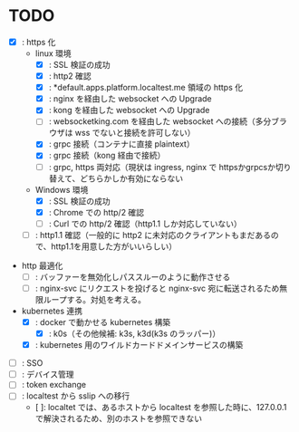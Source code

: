 # TODO

* [x] : https 化
    * linux 環境
        * [x] : SSL 検証の成功
        * [x] : http2 確認
        * [x] : *default.apps.platform.localtest.me 領域の https 化
        * [x] : nginx を経由した websocket への Upgrade
        * [x] : kong を経由した websocket への Upgrade
        * [ ] : websocketking.com を経由した websocket への接続（多分ブラウザは wss でないと接続を許可しない）
        * [x] : grpc 接続（コンテナに直接 plaintext）
        * [x] : grpc 接続（kong 経由で接続）
        * [ ] : grpc, https 両対応（現状は ingress, nginx で httpsかgrpcsか切り替えて、どちらかしか有効にならない
    * Windows 環境
        * [x] : SSL 検証の成功
        * [x] : Chrome での http/2 確認
        * [ ] : Curl での http/2 確認（http1.1 しか対応していない）
    * [ ] : http1.1 確認（一般的に http2 に未対応のクライアントもまだあるので、http1.1を用意した方がいいらしい）
* http 最適化
  * [ ] : バッファーを無効化しパススルーのように動作させる
  * [ ] : nginx-svc にリクエストを投げると nginx-svc 宛に転送されるため無限ループする。対処を考える。
* kubernetes 連携
  * [x] : docker で動かせる kubernetes 構築
    * [x] : k0s（その他候補: k3s, k3d(k3s のラッパー)）
  * [x] : kubernetes 用のワイルドカードドメインサービスの構築
* [ ] : SSO
* [ ] : デバイス管理
* [ ] : token exchange
* [ ] : localtest から sslip への移行
  * [ ]: localtet では、あるホストから localtest を参照した時に、127.0.0.1 で解決されるため、別のホストを参照できない
